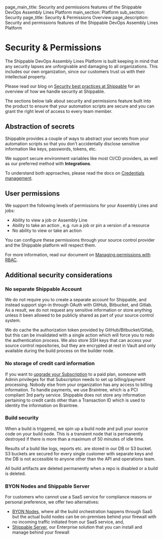 page_main_title: Security and permissions features of the Shippable DevOps Assembly Lines Platform
main_section: Platform
sub_section: Security
page_title: Security & Permissions Overview
page_description: Security and permissions features of the Shippable DevOps Assembly Lines Platform

# Security & Permissions

The Shippable DevOps Assembly Lines Platform is built keeping in mind that any security lapses are unforgivable and damaging to all organizations. This includes our own organization, since our customers trust us with their intellectual property.

Please read our blog on [Security best practices at Shippable](http://blog.shippable.com/security-best-practices-shippable-ci-cd-devops) for an overview of how we handle security at Shippable.

The sections below talk about security and permissions feature built into the product to ensure that your automation scripts are secure and you can grant the right level of access to every team member.

## Abstraction of secrets

Shippable provides a couple of ways to abstract your secrets from your automation scripts so that you don't accidentally disclose sensitive information like keys, passwords, tokens, etc.

We support secure environment variables like most CI/CD providers, as well as our preferred method with **Integrations**.

To understand both approaches, please read the docs on [Credentials management](/platform/security/credential-mgmt).

## User permissions

We support the following levels of permissions for your Assembly Lines and jobs:

* Ability to view a job or Assembly Line
* Ability to take an action , e.g. run a job or pin a version of a resource
* No ability to view or take an action

You can configure these permissions through your source control provider and the Shippable platform will respect them.

For more information, read our document on [Managing permissions with RBAC](/platform/security/ci-cd-permissions).

## Additional security considerations

### No separate Shippable Account

We do not require you to create a separate account for Shippable, and instead support sign-in through OAuth with GitHub, Bitbucket, and Gitlab.  As a result, we do not request any sensitive information or store anything unless it been allowed to be publicly shared as part of your source control system.

We do cache the authorization token provided by  GitHub/Bitbucket/Gitlab, but this can be invalidated with a single action which will force you to redo the authentication process. We also store SSH keys that can access your source control repositories, but they are encrypted at rest in Vault and only available during the build process on the builder node.

### No storage of credit card information

If you want to [upgrade your Subscription](/platform/management/subscription/billing/) to a paid plan, someone with Admin privileges for that  Subscription needs to set up billing/payment processing. Nobody else from your organization has any access to billing information.
To handle payments, we use Braintree, which is a PCI compliant 3rd party service. Shippable does not store any information pertaining to credit cards other than a Transaction ID which is used to identity the information on Braintree.

### Build security

When a build is triggered, we spin up a build node and pull your source code on your build node. This is a transient node that is permanently destroyed if there is more than a maximum of 50 minutes of idle time.

Results of a build like logs, reports etc. are stored in our DB or S3 bucket. S3 buckets are secured for every single customer with separate keys and the DB is not accessible to anyone other than the API and operations team.

All build artifacts are deleted permanently when a repo is disabled or a build is deleted.

### BYON Nodes and Shippable Server

For customers who cannot use a SaaS service for compliance reasons or personal preference, we offer two alternatives:

- [BYON Nodes](/platform/runtime/nodes/#custom-nodes), where all the build orchestration happens through SaaS but the actual build nodes can be on-premises behind your firewall with no incoming traffic initiated from our SaaS service, and,
- [Shippable Server](/platform/server/install/), our Enterprise solution that you can install and manage behind your firewall
